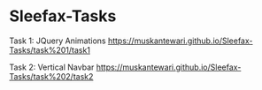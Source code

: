# Sleefax-Tasks

Task 1:
JQuery Animations
https://muskantewari.github.io/Sleefax-Tasks/task%201/task1

Task 2: 
Vertical Navbar
https://muskantewari.github.io/Sleefax-Tasks/task%202/task2
